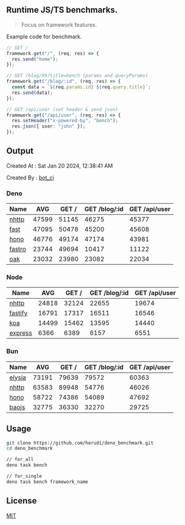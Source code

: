 ## Runtime JS/TS benchmarks.

> Focus on framework features.

Example code for benchmark.
```ts
// GET /
framework.get("/", (req, res) => {
  res.send("home");
});

// GET /blog/99?title=bench (params and queryParams)
framework.get("/blog/:id", (req, res) => {
  const data = `${req.params.id} ${req.query.title}`;
  res.send(data);
});

// GET /api/user (set header & send json)
framework.get("/api/user", (req, res) => {
  res.setHeader("x-powered-by", "bench");
  res.json({ user: "john" });
});
```

## Output
Created At : Sat Jan 20 2024, 12:38:41 AM

Created By : [bot_ci](https://github.com/herudi/deno_benchmarks/commits?author=github-actions%5Bbot%5D)


### Deno
|Name|AVG|GET /|GET /blog/:id|GET /api/user|
|----|----|----|----|----|
|[nhttp](https://github.com/nhttp/nhttp)|47599|51145|46275|45377|
|[fast](https://github.com/danteissaias/fast)|47095|50478|45200|45608|
|[hono](https://github.com/honojs/hono)|46776|49174|47174|43981|
|[fastro](https://github.com/fastrodev/fastro)|23744|49694|10417|11122|
|[oak](https://github.com/oakserver/oak)|23032|23980|23082|22034|
  


### Node
|Name|AVG|GET /|GET /blog/:id|GET /api/user|
|----|----|----|----|----|
|[nhttp](https://github.com/nhttp/nhttp)|24818|32124|22655|19674|
|[fastify](https://github.com/fastify/fastify)|16791|17317|16511|16546|
|[koa](https://github.com/koajs/koa)|14499|15462|13595|14440|
|[express](https://github.com/expressjs/express)|6366|6389|6157|6551|
  


### Bun
|Name|AVG|GET /|GET /blog/:id|GET /api/user|
|----|----|----|----|----|
|[elysia](https://github.com/elysiajs/elysia)|73191|79639|79572|60363|
|[nhttp](https://github.com/nhttp/nhttp)|63583|89948|54776|46026|
|[hono](https://github.com/honojs/hono)|58722|74386|54089|47692|
|[baojs](https://github.com/mattreid1/baojs)|32775|36330|32270|29725|
  



## Usage

```bash
git clone https://github.com/herudi/deno_benchmark.git
cd deno_benchmark

// for_all
deno task bench

// for_single
deno task bench framework_name
```

## License

[MIT](LICENSE)

